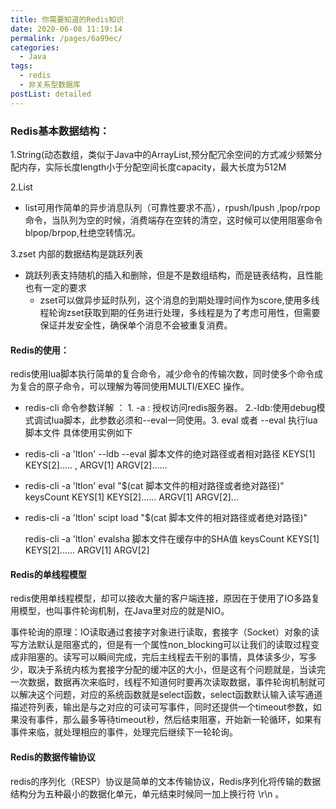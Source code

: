 ```yaml
---
title: 你需要知道的Redis知识
date: 2020-06-08 11:19:14
permalink: /pages/6a99ec/
categories:  
  - Java
tags: 
  - redis
  - 非关系型数据库
postList: detailed  
---
```

### Redis基本数据结构：

1.String(动态数组，类似于Java中的ArrayList,预分配冗余空间的方式减少频繁分配内存，实际长度length小于分配空间长度capacity，最大长度为512M

2.List

* list可用作简单的异步消息队列（可靠性要求不高），rpush/lpush ,lpop/rpop命令，当队列为空的时候，消费端存在空转的清空，这时候可以使用阻塞命令blpop/brpop,杜绝空转情况。

3.zset 内部的数据结构是跳跃列表

* 跳跃列表支持随机的插入和删除，但是不是数组结构，而是链表结构，且性能也有一定的要求
  * zset可以做异步延时队列，这个消息的到期处理时间作为score,使用多线程轮询zset获取到期的任务进行处理，多线程是为了考虑可用性，但需要保证并发安全性，确保单个消息不会被重复消费。  
<!--more-->  

#### Redis的使用：

redis使用lua脚本执行简单的复合命令，减少命令的传输次数，同时使多个命令成为复合的原子命令，可以理解为等同使用MULTI/EXEC 操作。

* redis-cli 命令参数详解 ： 1. -a : 授权访问redis服务器。 2.-ldb:使用debug模式调试lua脚本，此参数必须和--eval一同使用。3. eval 或者 --eval 执行lua脚本文件 具体使用实例如下

* redis-cli -a 'ltlon' --ldb --eval 脚本文件的绝对路径或者相对路径 KEYS[1]  KEYS[2].....   ,   ARGV[1] ARGV[2]......
* redis-cli -a 'ltlon' eval "$(cat 脚本文件的相对路径或者绝对路径)"   keysCount  KEYS[1]  KEYS[2]......  ARGV[1] ARGV[2]...

* redis-cli -a 'ltlon'  scipt load "$(cat 脚本文件的相对路径或者绝对路径)"

  redis-cli -a 'ltlon' evalsha 脚本文件在缓存中的SHA值 keysCount  KEYS[1]  KEYS[2]......  ARGV[1] ARGV[2]

#### Redis的单线程模型

redis使用单线程模型，却可以接收大量的客户端连接，原因在于使用了IO多路复用模型，也叫事件轮询机制，在Java里对应的就是NIO。

事件轮询的原理：IO读取通过套接字对象进行读取，套接字（Socket）对象的读写方法默认是阻塞式的，但是有一个属性non_blocking可以让我们的读取过程变成非阻塞的。读写可以瞬间完成，完后主线程去干别的事情，具体读多少，写多少，取决于系统内核为套接字分配的缓冲区的大小，但是这有个问题就是，当读完一次数据，数据再次来临时，线程不知道何时要再次读取数据，事件轮询机制就可以解决这个问题，对应的系统函数就是select函数，select函数默认输入读写通道描述符列表，输出是与之对应的可读可写事件，同时还提供一个timeout参数，如果没有事件，那么最多等待timeout秒，然后结束阻塞，开始新一轮循环，如果有事件来临，就处理相应的事件，处理完后继续下一轮轮询。

#### Redis的数据传输协议

redis的序列化（RESP）协议是简单的文本传输协议，Redis序列化将传输的数据结构分为五种最小的数据化单元，单元结束时候同一加上换行符 \r\n 。



